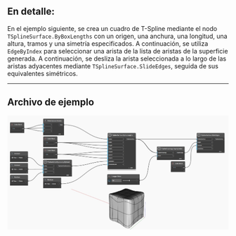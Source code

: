 ## En detalle:
En el ejemplo siguiente, se crea un cuadro de T-Spline mediante el nodo `TSplineSurface.ByBoxLengths` con un origen, una anchura, una longitud, una altura, tramos y una simetría especificados.
A continuación, se utiliza `EdgeByIndex` para seleccionar una arista de la lista de aristas de la superficie generada. A continuación, se desliza la arista seleccionada a lo largo de las aristas adyacentes mediante `TSplineSurface.SlideEdges`, seguida de sus equivalentes simétricos.
___
## Archivo de ejemplo

![TSplineTopology.EdgeByIndex](./Autodesk.DesignScript.Geometry.TSpline.TSplineTopology.EdgeByIndex_img.jpg)

